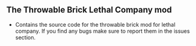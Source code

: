 ## The Throwable Brick Lethal Company mod
 - Contains the source code for the throwable brick mod for lethal company. If you find any bugs make sure to report them in the issues section.
